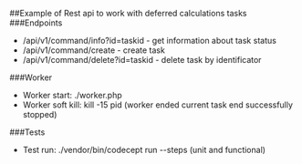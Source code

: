 ##Example of Rest api to work with deferred calculations tasks
###Endpoints
- /api/v1/command/info?id=taskid - get information about task status
- /api/v1/command/create - create task
- /api/v1/command/delete?id=taskid - delete task by identificator

###Worker
- Worker start: ./worker.php
- Worker soft kill: kill -15 pid (worker ended current task end successfully stopped)

###Tests
- Test run: ./vendor/bin/codecept run --steps (unit and functional)